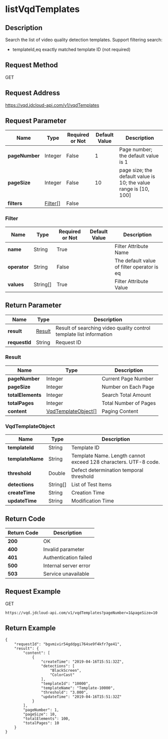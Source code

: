 # listVqdTemplates


## Description
Search the list of video quality detection templates.
Support filtering search:
  - templateId,eq exactly matched template ID (not required)


## Request Method
GET

## Request Address
https://vqd.jdcloud-api.com/v1/vqdTemplates


## Request Parameter
|Name|Type|Required or Not|Default Value|Description|
|---|---|---|---|---|
|**pageNumber**|Integer|False|1|Page number; the default value is 1|
|**pageSize**|Integer|False|10|page size; the default value is 10; the value range is [10, 100]|
|**filters**|[Filter[]](listvqdtemplates#filter)|False| | |

### <div id="filter">Filter</div>
|Name|Type|Required or Not|Default Value|Description|
|---|---|---|---|---|
|**name**|String|True| |Filter Attribute Name|
|**operator**|String|False| |The default value of filter operator is eq|
|**values**|String[]|True| |Filter Attribute Value|

## Return Parameter
|Name|Type|Description|
|---|---|---|
|**result**|[Result](listvqdtemplates#result)|Result of searching video quality control template list information|
|**requestId**|String|Request ID|

### <div id="result">Result</div>
|Name|Type|Description|
|---|---|---|
|**pageNumber**|Integer|Current Page Number|
|**pageSize**|Integer|Number on Each Page|
|**totalElements**|Integer|Search Total Amount|
|**totalPages**|Integer|Total Number of Pages|
|**content**|[VqdTemplateObject[]](listvqdtemplates#vqdtemplateobject)|Paging Content|
### <div id="vqdtemplateobject">VqdTemplateObject</div>
|Name|Type|Description|
|---|---|---|
|**templateId**|String|Template ID|
|**templateName**|String|Template Name. Length cannot exceed 128 characters. UTF-8 code. <br>|
|**threshold**|Double|Defect determination temporal threshold|
|**detections**|String[]|List of Test Items|
|**createTime**|String|Creation Time|
|**updateTime**|String|Modification Time|

## Return Code
|Return Code|Description|
|---|---|
|**200**|OK|
|**400**|Invalid parameter|
|**401**|Authentication failed|
|**500**|Internal server error|
|**503**|Service unavailable|

## Request Example
GET
```
https://vqd.jdcloud-api.com/v1/vqdTemplates?pageNumber=1&pageSize=10

```

## Return Example
```
{
    "requestId": "bgvmivir54gddpgi764se9f4kfr7ge41", 
    "result": {
        "content": [
            {
                "createTime": "2019-04-16T15:51:32Z", 
                "detections": [
                    "BlackScreen", 
                    "ColorCast"
                ], 
                "templateId": "10000", 
                "templateName": "Template-10000", 
                "threshold": "3.000", 
                "updateTime": "2019-04-16T15:51:32Z"
            }
        ], 
        "pageNumber": 1, 
        "pageSize": 10, 
        "totalElements": 100, 
        "totalPages": 10
    }
}
```
